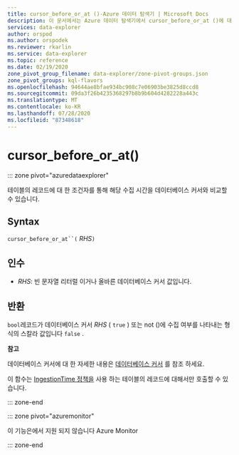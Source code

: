 ```yaml
---
title: cursor_before_or_at ()-Azure 데이터 탐색기 | Microsoft Docs
description: 이 문서에서는 Azure 데이터 탐색기에서 cursor_before_or_at ()에 대해 설명 합니다.
services: data-explorer
author: orspod
ms.author: orspodek
ms.reviewer: rkarlin
ms.service: data-explorer
ms.topic: reference
ms.date: 02/19/2020
zone_pivot_group_filename: data-explorer/zone-pivot-groups.json
zone_pivot_groups: kql-flavors
ms.openlocfilehash: 94644ae8bfae934bc908c7e06903be3825d8ccd8
ms.sourcegitcommit: 09da3f26b4235368297b8b9b604d4282228a443c
ms.translationtype: MT
ms.contentlocale: ko-KR
ms.lasthandoff: 07/28/2020
ms.locfileid: "87348618"
---
```

# <a name="cursor_before_or_at"></a>cursor_before_or_at()

::: zone pivot="azuredataexplorer"

테이블의 레코드에 대 한 조건자를 통해 해당 수집 시간을 데이터베이스 커서와 비교할 수 있습니다.

## <a name="syntax"></a>Syntax

`cursor_before_or_at``(` *RHS*`)`

## <a name="arguments"></a>인수

* *RHS*: 빈 문자열 리터럴 이거나 올바른 데이터베이스 커서 값입니다.

## <a name="returns"></a>반환

`bool`레코드가 데이터베이스 커서 *RHS* ( `true` ) 또는 not ()에 수집 여부를 나타내는 형식의 스칼라 값입니다 `false` .

**참고**

데이터베이스 커서에 대 한 자세한 내용은 [데이터베이스 커서](../management/databasecursor.md) 를 참조 하세요.

이 함수는 [IngestionTime 정책을](../management/ingestiontimepolicy.md) 사용 하는 테이블의 레코드에 대해서만 호출할 수 있습니다.

::: zone-end

::: zone pivot="azuremonitor"

이 기능은에서 지원 되지 않습니다 Azure Monitor

::: zone-end
